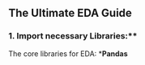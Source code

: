 ## The Ultimate EDA Guide
### 1. Import necessary Libraries:**
The core libraries for EDA:
***Pandas**
